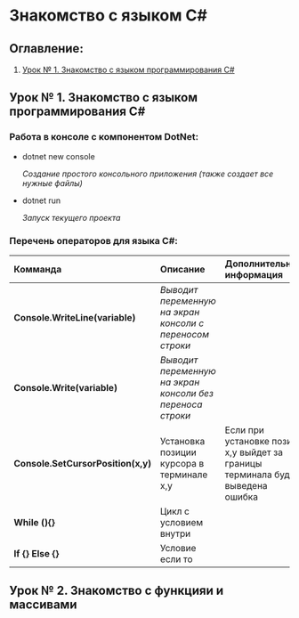 # Знакомство с языком C#
## Оглавление:
1. [Урок № 1. Знакомство с языком программирования C#](#lesson1)

## <a name="lesson1"></a> Урок № 1. Знакомство с языком программирования C#
### **Работа в консоле c компонентом DotNet**:

* dotnet new console

    *Создание простого консольного приложения (также создает все нужные файлы)*

* dotnet run

    *Запуск текущего проекта*

### **Перечень операторов для языка C#:**

Комманда|Описание|Дополнительная информация
:-|:-|:-
**Console.WriteLine(variable)**|*Выводит переменную на экран консоли c переносом строки*
**Console.Write(variable)**|*Выводит переменную на экран консоли без переноса строки*
**Console.SetCursorPosition(x,y)**|Установка позиции курсора в терминале x,y|Если при установке позии x,y выйдет за границы терминала будет выведена ошибка
**While (){}**|Цикл c условием внутри|
**If {} Else {}**|Условие если то|

## <a name="lesson1"></a> Урок № 2. Знакомство с функцияи и массивами